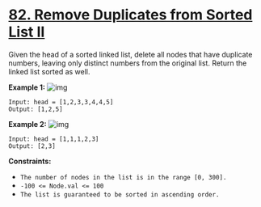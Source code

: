 # [82. Remove Duplicates from Sorted List II](https://leetcode.com/problems/remove-duplicates-from-sorted-list-ii/)

Given the head of a sorted linked list, delete all nodes that have duplicate numbers, leaving only distinct numbers from the original list. Return the linked list sorted as well.

 

**Example 1:**
![img](https://assets.leetcode.com/uploads/2021/01/04/linkedlist1.jpg)
```
Input: head = [1,2,3,3,4,4,5]
Output: [1,2,5]
```
**Example 2:**
![img](https://assets.leetcode.com/uploads/2021/01/04/linkedlist2.jpg)
```
Input: head = [1,1,1,2,3]
Output: [2,3]
```

**Constraints:**
- `The number of nodes in the list is in the range [0, 300].`
- `-100 <= Node.val <= 100`
- `The list is guaranteed to be sorted in ascending order.`